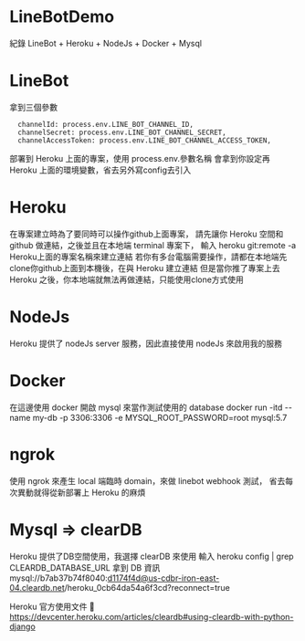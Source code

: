 # LineBotDemo
紀錄 LineBot + Heroku + NodeJs + Docker + Mysql


# LineBot
拿到三個參數
``` 
  channelId: process.env.LINE_BOT_CHANNEL_ID,
  channelSecret: process.env.LINE_BOT_CHANNEL_SECRET,
  channelAccessToken: process.env.LINE_BOT_CHANNEL_ACCESS_TOKEN,
```
部署到 Heroku 上面的專案，使用 process.env.參數名稱
會拿到你設定再 Heroku 上面的環境變數，省去另外寫config去引入

# Heroku
在專案建立時為了要同時可以操作github上面專案，
請先讓你 Heroku 空間和 github 做連結，之後並且在本地端 terminal 專案下，
輸入 heroku git:remote -a Heroku上面的專案名稱來建立連結
若你有多台電腦需要操作，請都在本地端先clone你github上面到本機後，在與 Heroku 建立連結
但是當你推了專案上去 Heroku 之後，你本地端就無法再做連結，只能使用clone方式使用

# NodeJs 
Heroku 提供了 nodeJs server 服務，因此直接使用 nodeJs 來啟用我的服務

# Docker
在這邊使用 docker 開啟 mysql 來當作測試使用的 database
docker run -itd --name my-db -p 3306:3306 -e MYSQL_ROOT_PASSWORD=root mysql:5.7

# ngrok 
使用 ngrok 來產生 local 端臨時 domain，來做 linebot webhook 測試，
省去每次異動就得從新部署上 Heroku 的麻煩


# Mysql => clearDB 
Heroku 提供了DB空間使用，我選擇 clearDB 來使用
輸入 heroku config | grep CLEARDB_DATABASE_URL 拿到 DB 資訊
mysql://b7ab37b74f8040:d1174f4d@us-cdbr-iron-east-04.cleardb.net/heroku_0cb64da54a6f3cd?reconnect=true

Heroku 官方使用文件 
https://devcenter.heroku.com/articles/cleardb#using-cleardb-with-python-django